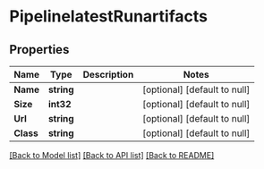 # PipelinelatestRunartifacts

## Properties
Name | Type | Description | Notes
------------ | ------------- | ------------- | -------------
**Name** | **string** |  | [optional] [default to null]
**Size** | **int32** |  | [optional] [default to null]
**Url** | **string** |  | [optional] [default to null]
**Class** | **string** |  | [optional] [default to null]

[[Back to Model list]](../README.md#documentation-for-models) [[Back to API list]](../README.md#documentation-for-api-endpoints) [[Back to README]](../README.md)


